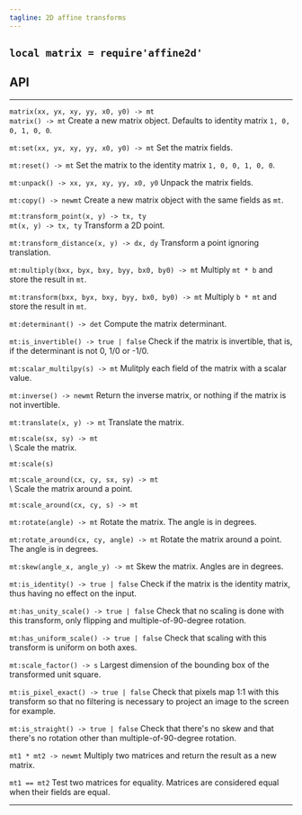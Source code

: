```yaml
---
tagline: 2D affine transforms
---
```


## `local matrix = require'affine2d'`

## API

--------------------------------------------------------------- ---------------------------------------------------------------
`matrix(xx, yx, xy, yy, x0, y0) -> mt` <br> `matrix() -> mt`    Create a new matrix object. Defaults to identity matrix `1, 0, 0, 1, 0, 0`.

`mt:set(xx, yx, xy, yy, x0, y0) -> mt`                          Set the matrix fields.

`mt:reset() -> mt`                                              Set the matrix to the identity matrix `1, 0, 0, 1, 0, 0`.

`mt:unpack() -> xx, yx, xy, yy, x0, y0`                         Unpack the matrix fields.

`mt:copy() -> newmt`                                            Create a new matrix object with the same fields as `mt`.

`mt:transform_point(x, y) -> tx, ty` <br> `mt(x, y) -> tx, ty`  Transform a 2D point.

`mt:transform_distance(x, y) -> dx, dy`                         Transform a point ignoring translation.

`mt:multiply(bxx, byx, bxy, byy, bx0, by0) -> mt`               Multiply `mt * b` and store the result in `mt`.

`mt:transform(bxx, byx, bxy, byy, bx0, by0) -> mt`              Multiply `b * mt` and store the result in `mt`.

`mt:determinant() -> det`                                       Compute the matrix determinant.

`mt:is_invertible() -> true | false`                            Check if the matrix is invertible, that is, if the determinant is not 0, 1/0 or -1/0.

`mt:scalar_multilpy(s) -> mt`                                   Mulitply each field of the matrix with a scalar value.

`mt:inverse() -> newmt`                                         Return the inverse matrix, or nothing if the matrix is not invertible.

`mt:translate(x, y) -> mt`                                      Translate the matrix.

`mt:scale(sx, sy) -> mt` <br> \                                 Scale the matrix.

`mt:scale(s)`

`mt:scale_around(cx, cy, sx, sy) -> mt` <br> \                  Scale the matrix around a point.

`mt:scale_around(cx, cy, s) -> mt`

`mt:rotate(angle) -> mt`                                        Rotate the matrix. The angle is in degrees.

`mt:rotate_around(cx, cy, angle) -> mt`                         Rotate the matrix around a point. The angle is in degrees.

`mt:skew(angle_x, angle_y) -> mt`                               Skew the matrix. Angles are in degrees.

`mt:is_identity() -> true | false`                              Check if the matrix is the identity matrix, thus having no effect on the input.

`mt:has_unity_scale() -> true | false`                          Check that no scaling is done with this transform, only flipping and multiple-of-90-degree rotation.

`mt:has_uniform_scale() -> true | false`                        Check that scaling with this transform is uniform on both axes.

`mt:scale_factor() -> s`                                        Largest dimension of the bounding box of the transformed unit square.

`mt:is_pixel_exact() -> true | false`                           Check that pixels map 1:1 with this transform so that no filtering is necessary to project an image to the screen for example.

`mt:is_straight() -> true | false`                              Check that there's no skew and that there's no rotation other than multiple-of-90-degree rotation.

`mt1 * mt2 -> newmt`                                            Multiply two matrices and return the result as a new matrix.

`mt1 == mt2`                                                    Test two matrices for equality. Matrices are considered equal when their fields are equal.
--------------------------------------------------------------- ---------------------------------------------------------------
